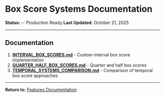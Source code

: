 # Box Score Systems Documentation

**Status:** ✅ Production Ready
**Last Updated:** October 21, 2025

---

## Documentation

1. **[INTERVAL_BOX_SCORES.md](INTERVAL_BOX_SCORES.md)** - Custom interval box score implementation
2. **[QUARTER_HALF_BOX_SCORES.md](QUARTER_HALF_BOX_SCORES.md)** - Quarter and half box scores
3. **[TEMPORAL_SYSTEMS_COMPARISON.md](TEMPORAL_SYSTEMS_COMPARISON.md)** - Comparison of temporal box score approaches

---

**Return to:** [Features Documentation](../)
